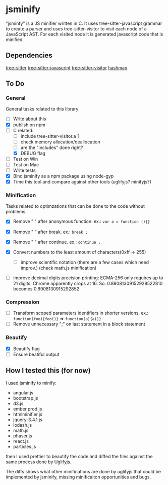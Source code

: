# jsminify

"jsminfy" is a JS minifier written in C. It uses tree-sitter-javascript grammar
to create a parser and uses tree-sitter-visitor to visit each node of a
JavaScript AST. For each visited node it is generated javascript code that is
minified.

## Dependencies

[tree-sitter](https://github.com/tree-sitter/tree-sitter)
[tree-sitter-javascript](https://github.com/tree-sitter/tree-sitter-javascript)
[tree-sitter-visitor](https://github.com/marcel0ll/tree-sitter-visitor)
[hashmap](https://github.com/tidwall/hashmap.c)

## To Do

### General

General tasks related to this library

- [ ] Write about this
- [x] publish on npm 
- [ ] C related:
  * [ ] include tree-sitter-visitor.a ?
  * [ ] check memory allocation/deallocation
  * [ ] are the "includes" done right?
  * [x] DEBUG flag 
- [ ] Test on Win
- [ ] Test on Mac
- [ ] Write tests
- [x] Bind jsminify as a npm package using node-gyp
- [x] Time this tool and compare against other tools (uglifyjs? minifyjs?)

### Minification

Tasks related to optimzations that can be done to the code without problems.

- [x] Remove " " after anonymous function. ex.: `var a = function (){}`
- [x] Remove " " after break. ex.: `break ;`
- [x] Remove " " after continue. ex.: `continue ;`

- [x] Convert numbers to the least amount of characters(0xff -> 255)
  * [ ] improve scientific notation (there are a few cases which need improv.) (check math.js minification)

- [ ] Improve decimal digits precision printing: ECMA-256 only requires up to 21 digits. Chrome apparently crops at 16. So: 0.89081309152928522810 becomes 0.8908130915292852

### Compression
- [ ] Transform scoped parameters identifiers in shorter versions. ex.: `function(foo){foo()}` => `function(a){a()}`
- [ ] Remove unnecessary ";" on last statement in a block statement
 
### Beautify
- [x] Beautify flag
- [ ] Ensure beatiful output

## How I tested this (for now)

I used jsminify to minify:

- angular.js
- bootstrap.js
- d3.js
- ember.prod.js
- htmlminifier.js
- jquery-3.4.1.js
- lodash.js
- math.js
- phaser.js
- react.js
- particles.js

then I used prettier to beautify the code and diffed the files against the same
process done by Uglifyjs.

The diffs shows what other minifications are done by uglifyjs that could be 
implemented by jsminify, missing minificaiton opportunities and bugs.
